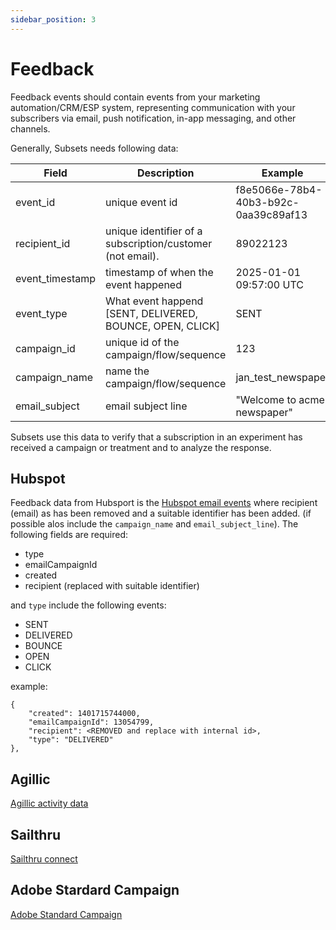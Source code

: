 ```yaml
---
sidebar_position: 3
---
```


# Feedback

Feedback events should contain events from your marketing automation/CRM/ESP system, representing communication with your subscribers via email, push notification, in-app messaging, and other channels.

Generally, Subsets needs following data:

| Field | Description | Example | Required |
| --- | --- | --- | --- |
| event_id | unique event id| f8e5066e-78b4-40b3-b92c-0aa39c89af13 | x |
| recipient_id | unique identifier of a subscription/customer (not email). | 89022123 | x |
| event_timestamp | timestamp of when the event happened | 2025-01-01 09:57:00 UTC | x |
| event_type | What event happend [SENT, DELIVERED, BOUNCE, OPEN, CLICK] | SENT | x |
| campaign_id | unique id of the campaign/flow/sequence | 123| x |
| campaign_name | name the campaign/flow/sequence | jan_test_newspaper |  |
| email_subject | email subject line | "Welcome to acme newspaper" |  |

Subsets use this data to verify that a subscription in an experiment has received a campaign or treatment and to analyze the response. 

## Hubspot
Feedback data from Hubsport is the [Hubspot email events](https://developers.hubspot.com/beta-docs/guides/api/analytics-and-events/email-analytics#email-events) where recipient (email) as has been removed and a suitable identifier has been added. (if possible alos include the `campaign_name` and `email_subject_line`).
The following fields are required:
- type
- emailCampaignId
- created
- recipient (replaced with suitable identifier)

and `type` include the following events:
- SENT
- DELIVERED
- BOUNCE
- OPEN
- CLICK

example:
```
{
    "created": 1401715744000,
    "emailCampaignId": 13054799,
    "recipient": <REMOVED and replace with internal id>,
    "type": "DELIVERED"
},
```

## Agillic
[Agillic activity data](https://support.agillic.com/hc/en-gb/articles/360014582492-All-You-Need-to-Know-About-Data-Models#h_dc2d5c7b-f758-481a-a90c-8e2b20ccff1a)


## Sailthru
[Sailthru connect](https://getstarted.meetmarigold.com/engagebysailthru/Content/analytics/stc/event-stream.html)


## Adobe Stardard Campaign
[Adobe Standard Campaign](https://experienceleague.adobe.com/en/docs/campaign-standard/using/working-with-apis/get-started-apis)